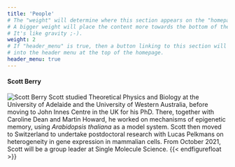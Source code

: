 ```yaml
---
title: 'People'
# The "weight" will determine where this section appears on the "homepage".
# A bigger weight will place the content more towards the bottom of the page.
# It's like gravity ;-).
weight: 2
# If "header_menu" is true, then a button linking to this section will be placed
# into the header menu at the top of the homepage.
header_menu: true
---
```


#### Scott Berry

![Scott Berry](images/ProfilePicture.jpg#floatright)
Scott studied Theoretical Physics and Biology at the University of Adelaide and the University of Western Australia, before moving to John Innes Centre in the UK for his PhD. There, together with Caroline Dean and Martin Howard, he worked on mechanisms of epigenetic memory, using *Arabidopsis thaliana* as a model system. Scott then moved to Switzerland to undertake postdoctoral research with Lucas Pelkmans on heterogeneity in gene expression in mammalian cells. From October 2021, Scott will be a group leader at Single Molecule Science.
{{< endfigurefloat >}}

